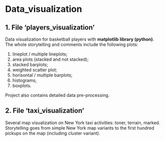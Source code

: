 # Data_visualization

## 1. File ‘players_visualization’

Data visualization for basketball players with **matplotlib library (python)**.
The whole storytelling and comments include the following plots:
1) lineplot / multiple lineplots;
2) area plots (stacked and not stacked);
3) stacked barplots;
4) weighted scatter plot;
5) horisontal / multiple barplots;
6) histograms;
7) boxplots.

Project also contains detailed data pre-processing.

## 2. File ‘taxi_visualization’

Several map visualization on New York taxi activities: toner, terrain, marked.<br>Storytelling goes from simple New York map variants to the first hundred pickups on the map (including cluster variant).
